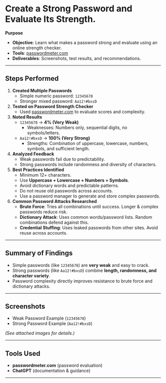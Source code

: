 # Create a Strong Password and Evaluate Its Strength.

**Purpose**
- **Objective**: Learn what makes a password strong and evaluate using
an online strength checker.
- **Tools**: [passwordmeter.com](https://passwordmeter.com)
- **Deliverables**: Screenshots, test results, and recommendations.

------------------------------------------------------------------------

## Steps Performed

1.  **Created Multiple Passwords**
    -   Simple numeric password: `12345678`
    -   Stronger mixed password: `Aa12!#bxsD`
2.  **Tested on Password Strength Checker**
    -   Used [passwordmeter.com](https://passwordmeter.com) to evaluate
        scores and complexity.
3.  **Noted Results**
    -   `12345678` → **4% (Very Weak)**
        -   Weaknesses: Numbers only, sequential digits, no
            symbols/letters.
    -   `Aa12!#bxsD` → **100% (Very Strong)**
        -   Strengths: Combination of uppercase, lowercase, numbers,
            symbols, and sufficient length.
4.  **Analyzed Feedback**
    -   Weak passwords fail due to predictability.
    -   Strong passwords include randomness and diversity of characters.
5.  **Best Practices Identified**
    -   Minimum 12+ characters.
    -   Use **Uppercase + Lowercase + Numbers + Symbols**.
    -   Avoid dictionary words and predictable patterns.
    -   Do not reuse old passwords across accounts.
    -   Use a password manager to generate and store complex passwords.
6.  **Common Password Attacks Researched**
    -   **Brute Force**: Tries all combinations until success. Longer &
        complex passwords reduce risk.
    -   **Dictionary Attack**: Uses common words/password lists. Random
        combinations defend against this.
    -   **Credential Stuffing**: Uses leaked passwords from other sites.
        Avoid reuse across accounts.

------------------------------------------------------------------------

## Summary of Findings

-   Simple passwords (like `12345678`) are **very weak** and easy to
    crack.
-   Strong passwords (like `Aa12!#bxsD`) combine **length, randomness,
    and character variety**.
-   Password complexity directly improves resistance to brute force and
    dictionary attacks.

------------------------------------------------------------------------

## Screenshots

-   Weak Password Example (`12345678`)
-   Strong Password Example (`Aa12!#bxsD`)

*(See attached images for details.)*

------------------------------------------------------------------------

## Tools Used

-   **passwordmeter.com** (password evaluation)
-   **ChatGPT** (documentation & guidance)

------------------------------------------------------------------------
